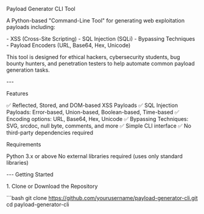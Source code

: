 Payload Generator CLI Tool

A Python-based \"Command-Line Tool\" for generating web exploitation
payloads including:

\- XSS (Cross-Site Scripting) - SQL Injection (SQLi) - Bypassing
Techniques - Payload Encoders (URL, Base64, Hex, Unicode)

This tool is designed for ethical hackers, cybersecurity students, bug
bounty hunters, and penetration testers to help automate common payload
generation tasks.

\-\--

Features

✅ Reflected, Stored, and DOM-based XSS Payloads ✅ SQL Injection
Payloads: Error-based, Union-based, Boolean-based, Time-based ✅
Encoding options: URL, Base64, Hex, Unicode ✅ Bypassing Techniques:
SVG, srcdoc, null byte, comments, and more ✅ Simple CLI interface ✅ No
third-party dependencies required

Requirements

Python 3.x or above No external libraries required (uses only standard
libraries)

\-\-- Getting Started

1\. Clone or Download the Repository

\`\`\`bash git clone
https://github.com/yourusername/payload-generator-cli.git cd
payload-generator-cli
